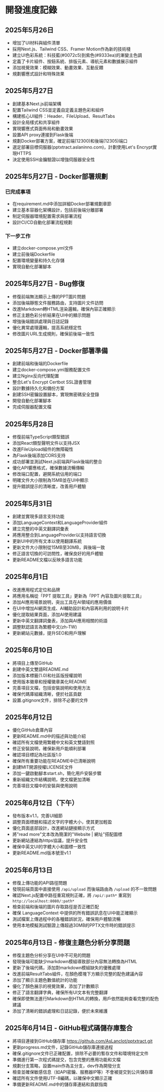 # 開發進度記錄

## 2025年5月26日
- 增加了UI材料與組件清單
- 採用Next.js、Tailwind CSS、Framer Motion作為新的技術棧
- 建立UI色彩系統：科技藍(#0072c5)到紫色(#9333ea)的漸變主色調
- 定義了卡片組件、按鈕系統、排版元素、導航元素和數據展示組件
- 添加視覺效果：模糊效果、動畫效果、互動反饋
- 規劃響應式設計和特殊效果

## 2025年5月27日
- 創建基本Next.js前端架構
- 配置Tailwind CSS並定義自定義主題色彩和組件
- 構建核心UI組件：Header、FileUpload、ResultTabs
- 設計全局樣式和共享組件
- 實現響應式頁面佈局和動畫效果
- 設置API proxy連接到Flask後端
- 規劃Docker部署方案，確定前端(12300)和後端(12305)端口
- 選定部署目標伺服器(pptxtract.aslaninno.com)，計劃使用Let's Encrypt實現HTTPS
- 決定使用SSH金鑰驗證以增強伺服器安全性

## 2025年5月27日 - Docker部署規劃

### 已完成事項
- 在requirement.md中添加詳細Docker部署規劃章節
- 建立基本容器化架構設計，包括前後端分離部署
- 制定伺服器環境配置需求與部署流程
- 設計CI/CD自動化部署流程規劃

### 下一步工作
- 建立docker-compose.yml文件
- 建立前後端Dockerfile
- 配置環境變量和持久化存儲
- 實現自動化部署腳本

## 2025年5月27日 - Bug修復
- 修復前端無法顯示上傳的PPT圖片問題
- 添加後端靜態文件服務路由，支持圖片文件訪問
- 改進Markdown轉HTML渲染邏輯，確保內容正確顯示
- 修正主題色彩分析結果在UI中的顯示問題
- 增強後端錯誤處理與日誌記錄
- 優化異常處理邏輯，提高系統穩定性
- 修改圖片URL生成規則，確保前後端一致性

## 2025年5月27日 - Docker部署準備
- 創建前端和後端的Dockerfile
- 建立docker-compose.yml服務配置文件
- 建立Nginx反向代理配置
- 整合Let's Encrypt Certbot SSL證書管理
- 設計數據持久化和備份方案
- 創建SSH密鑰設置腳本，實現無密碼安全登錄
- 開發自動化部署腳本
- 完成伺服器配置文檔

## 2025年5月28日
- 修復前端TypeScript類型錯誤
- 添加React類型聲明文件以支持JSX
- 改進FileUpload組件的無障礙性
- 為Flask後端添加CORS支持
- 成功部署並測試Next.js前端與Flask後端的整合
- 優化API響應格式，確保數據流暢傳輸
- 修改端口配置，避開系統佔用的端口
- 明確文件大小限制為15MB並在UI中顯示
- 提升錯誤提示的清晰度，改善用戶體驗

## 2025年5月31日
- 創建並實現多語言支持功能
- 添加LanguageContext和LanguageProvider組件
- 建立完整的中英文翻譯詞彙表
- 將應用整合到LanguageProvider以支持語言切換
- 更新UI中的所有文本以使用翻譯系統
- 更新文件大小限制從15MB至30MB，與後端一致
- 修正語言切換的可訪問性，確保良好的用戶體驗
- 更新README文檔以反映多語言功能

## 2025年6月1日
- 改進應用程式定位和品牌
- 將應用名稱從「PPT 提取工具」更新為「PPT 內容及圖片提取工具」
- 添加AI應用場景說明，突出工具在AI領域的應用價值
- 在UI中增加AI網頁生成、AI輔助設計和內容再利用的說明卡片
- 優化提取結果頁面，添加AI使用建議
- 更新中英文翻譯詞彙表，添加與AI應用相關的術語
- 調整默認語言為繁體中文(zh-TW)
- 更新網站元數據，提升SEO和用戶理解

## 2025年6月10日
- 將項目上傳至GitHub
- 創建中英文雙語README.md
- 添加版本標籤(1.0)和社區版授權說明
- 使用版本徽章和授權徽章美化README
- 完善項目文檔，包括安裝說明和使用方法
- 確保代碼庫組織清晰，便於社區貢獻
- 設置.gitignore文件，排除不必要的文件

## 2025年6月12日
- 優化GitHub倉庫內容
- 更新README.md中的描述與功能介紹
- 確認所有文檔使用繁體中文和英文雙語對照
- 修正安裝說明，確保新用戶能順利部署
- 確認項目標記為社區版1.0
- 確保所有重要功能在README中已清晰說明
- 創建MIT開源授權LICENSE文件
- 添加一鍵啟動腳本start.sh，簡化用戶安裝步驟
- 重新組織文件結構說明，使文檔更加清晰
- 完善項目文檔中的安裝與使用說明

## 2025年6月12日（下午）
- 發布版本v1.1，完善UI細節
- 調整頁面標題和描述文字的字體大小，使其更加輕盈
- 優化頁面底部設計，改進網站鏈接顯示方式
- 將"read more"文本改為簡潔的"Website | 網址"搭配圖標
- 更新網站連結為https協議，提升安全性
- 確保中英文UI的字體大小和圖標一致性
- 更新README.md版本號至v1.1

## 2025年6月13日
- 修復上傳功能的API路徑問題
- 發現前端頁面中直接使用 `/api/upload` 而後端路由為 `/upload` 的不一致問題
- 確認Next.js配置中路徑重寫規則正確，將 `/api/:path*` 重寫到 `http://localhost:8080/:path*`
- 檢查前端和後端的圖片存取路徑是否正確匹配
- 確保 LanguageContext 中提供的所有錯誤訊息在UI中能正確顯示
- 測試檔案上傳過程中的各種錯誤狀況，確保用戶體驗流暢
- 使用本地模擬測試驗證上傳超過30MB的PPTX文件時的錯誤提示

## 2025年6月13日 - 修復主題色分析分享問題
- 修復主題色分析分享在UI中不可見的問題
- 發現後端可能缺少markdown模組導致部分內容無法轉換為HTML
- 更新了後端代碼，添加對markdown模組缺失的優雅處理
- 改進前端ResultTabs組件，在顏色模塊下方顯示完整的配色建議內容
- 添加了顯示主題色數值統計的功能
- 優化了顏色展示的視覺效果，添加了計數顯示
- 修正了語言翻譯字典，確保所有UI文本有完整翻譯
- 確保即使無法進行Markdown到HTML的轉換，用戶依然能夠查看完整的配色建議
- 添加了清晰的錯誤處理和日誌記錄，便於未來維護

## 2025年6月14日 - GitHub程式碼儲存庫整合
- 將項目連接到GitHub儲存庫 https://github.com/AsLanclot/pptxtract.git
- 更新progress.md文件，記錄GitHub儲存庫連接過程
- 確保.gitignore文件已正確配置，排除不必要的暫存文件和環境特定文件
- 準備進行第一次程式碼提交，包含完整的應用功能和文檔
- 規劃分支策略，設置main作為主分支，dev作為開發分支
- 檢查並確保敏感信息（如API密鑰、服務器IP等）不會被提交到公共儲存庫
- 確認所有文件使用UTF-8編碼，以確保中文顯示正確
- 準備更新README.md中的儲存庫連結和貢獻指南 